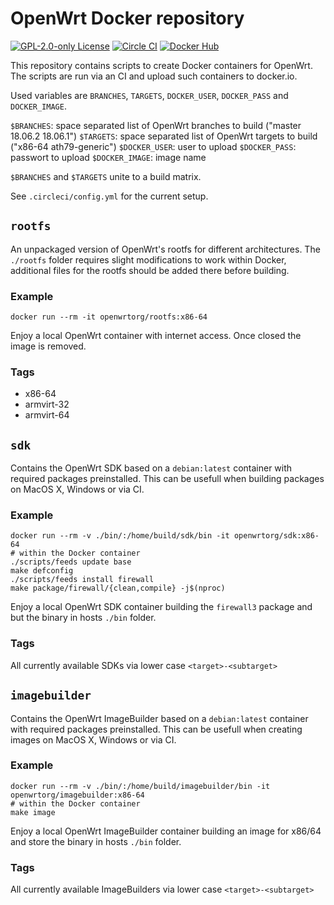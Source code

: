 # OpenWrt Docker repository

[![GPL-2.0-only License][license-badge]][license-ref]
[![Circle CI][circle-ci-badge]][circle-ci-ref]
[![Docker Hub][docker-hub-badge]][docker-hub-ref]

This repository contains scripts to create Docker containers for OpenWrt. The
scripts are run via an CI and upload such containers to docker.io.

Used variables are `BRANCHES`, `TARGETS`, `DOCKER_USER`, `DOCKER_PASS` and `DOCKER_IMAGE`.

`$BRANCHES`: space separated list of OpenWrt branches to build ("master 18.06.2 18.06.1")
`$TARGETS`: space separated list of OpenWrt targets to build ("x86-64 ath79-generic")
`$DOCKER_USER`: user to upload
`$DOCKER_PASS`: passwort to upload
`$DOCKER_IMAGE`: image name

`$BRANCHES` and `$TARGETS` unite to a build matrix.

See `.circleci/config.yml` for the current setup.

## `rootfs`

An unpackaged version of OpenWrt's rootfs for different architectures. The
`./rootfs` folder requires slight modifications to work within Docker,
additional files for the rootfs should be added there before building.

### Example

    docker run --rm -it openwrtorg/rootfs:x86-64

Enjoy a local OpenWrt container with internet access. Once closed the image is
removed.

### Tags

* x86-64
* armvirt-32
* armvirt-64

## `sdk`

Contains the OpenWrt SDK based on a `debian:latest` container with required
packages preinstalled. This can be usefull when building packages on MacOS X,
Windows or via CI.

### Example

    docker run --rm -v ./bin/:/home/build/sdk/bin -it openwrtorg/sdk:x86-64
    # within the Docker container
    ./scripts/feeds update base
    make defconfig
    ./scripts/feeds install firewall
    make package/firewall/{clean,compile} -j$(nproc)

Enjoy a local OpenWrt SDK container building the `firewall3` package and but the
binary in hosts `./bin` folder.

### Tags

All currently available SDKs via lower case `<target>-<subtarget>`

## `imagebuilder`

Contains the OpenWrt ImageBuilder based on a `debian:latest` container with
required packages preinstalled. This can be usefull when creating images on
MacOS X, Windows or via CI.

### Example

    docker run --rm -v ./bin/:/home/build/imagebuilder/bin -it openwrtorg/imagebuilder:x86-64
    # within the Docker container
    make image

Enjoy a local OpenWrt ImageBuilder container building an image for x86/64 and
store the binary in hosts `./bin` folder.

### Tags

All currently available ImageBuilders via lower case `<target>-<subtarget>`

[circle-ci-badge]: https://img.shields.io/circleci/build/gh/openwrt/docker.svg?style=flat-square
[circle-ci-ref]: https://circleci.com/gh/openwrt/docker
[docker-hub-badge]: https://img.shields.io/badge/docker--hub-openwrtorg-blue.svg?style=flat-square
[docker-hub-ref]: https://hub.docker.com/u/openwrtorg
[license-badge]: https://img.shields.io/github/license/openwrt/docker.svg?style=flat-square
[license-ref]: LICENSE
